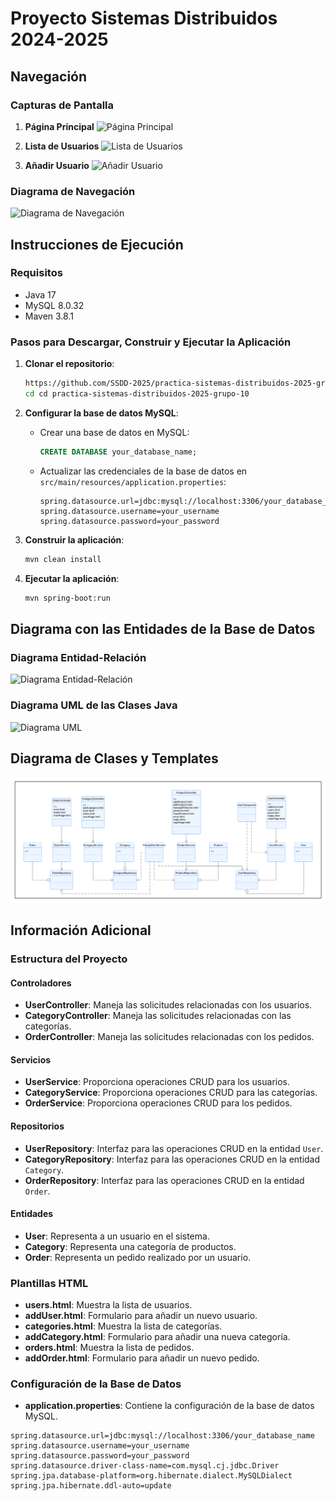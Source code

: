 
# Proyecto Sistemas Distribuidos 2024-2025

## Navegación

### Capturas de Pantalla
<!-- Añade aquí las capturas de pantalla de las páginas principales de la aplicación -->
1. **Página Principal**
   ![Página Principal](ruta/a/la/captura1.png)

2. **Lista de Usuarios**
   ![Lista de Usuarios](ruta/a/la/captura2.png)

3. **Añadir Usuario**
   ![Añadir Usuario](ruta/a/la/captura3.png)

### Diagrama de Navegación
<!-- Añade aquí el diagrama de navegación de la aplicación -->
![Diagrama de Navegación](ruta/a/diagrama-navegacion.png)

## Instrucciones de Ejecución

### Requisitos
- Java 17
- MySQL 8.0.32
- Maven 3.8.1

### Pasos para Descargar, Construir y Ejecutar la Aplicación

1. **Clonar el repositorio**:
   ```sh
   https://github.com/SSDD-2025/practica-sistemas-distribuidos-2025-grupo-10.git
   cd cd practica-sistemas-distribuidos-2025-grupo-10
   ```

2. **Configurar la base de datos MySQL**:
    - Crear una base de datos en MySQL:
      ```sql
      CREATE DATABASE your_database_name;
      ```
    - Actualizar las credenciales de la base de datos en `src/main/resources/application.properties`:
      ```properties
      spring.datasource.url=jdbc:mysql://localhost:3306/your_database_name
      spring.datasource.username=your_username
      spring.datasource.password=your_password
      ```

3. **Construir la aplicación**:
   ```sh
   mvn clean install
   ```

4. **Ejecutar la aplicación**:
   ```sh
   mvn spring-boot:run
   ```

## Diagrama con las Entidades de la Base de Datos

### Diagrama Entidad-Relación
<!-- Añade aquí el diagrama entidad-relación de la base de datos -->
![Diagrama Entidad-Relación](ruta/a/diagrama-er.png)

### Diagrama UML de las Clases Java
<!-- Añade aquí el diagrama UML de las clases Java -->
![Diagrama UML](ruta/a/diagrama-uml.png)

## Diagrama de Clases y Templates

<!-- Añade aquí el diagrama de clases de la aplicación -->
![Diagrama de Clases](src/main/resources/static/Diagrama_de_clases_y_templates.png)

## Información Adicional

### Estructura del Proyecto

#### Controladores
- **UserController**: Maneja las solicitudes relacionadas con los usuarios.
- **CategoryController**: Maneja las solicitudes relacionadas con las categorías.
- **OrderController**: Maneja las solicitudes relacionadas con los pedidos.

#### Servicios
- **UserService**: Proporciona operaciones CRUD para los usuarios.
- **CategoryService**: Proporciona operaciones CRUD para las categorías.
- **OrderService**: Proporciona operaciones CRUD para los pedidos.

#### Repositorios
- **UserRepository**: Interfaz para las operaciones CRUD en la entidad `User`.
- **CategoryRepository**: Interfaz para las operaciones CRUD en la entidad `Category`.
- **OrderRepository**: Interfaz para las operaciones CRUD en la entidad `Order`.

#### Entidades
- **User**: Representa a un usuario en el sistema.
- **Category**: Representa una categoría de productos.
- **Order**: Representa un pedido realizado por un usuario.

### Plantillas HTML
- **users.html**: Muestra la lista de usuarios.
- **addUser.html**: Formulario para añadir un nuevo usuario.
- **categories.html**: Muestra la lista de categorías.
- **addCategory.html**: Formulario para añadir una nueva categoría.
- **orders.html**: Muestra la lista de pedidos.
- **addOrder.html**: Formulario para añadir un nuevo pedido.

### Configuración de la Base de Datos
- **application.properties**: Contiene la configuración de la base de datos MySQL.

```properties
spring.datasource.url=jdbc:mysql://localhost:3306/your_database_name
spring.datasource.username=your_username
spring.datasource.password=your_password
spring.datasource.driver-class-name=com.mysql.cj.jdbc.Driver
spring.jpa.database-platform=org.hibernate.dialect.MySQLDialect
spring.jpa.hibernate.ddl-auto=update
```
